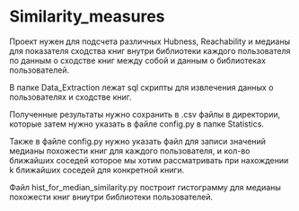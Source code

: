 # Similarity_measures
  
Проект нужен для подсчета различных Hubness, Reachability и медианы для показателя сходства книг внутри библиотеки каждого пользователя по данным о сходстве книг между собой и данным о библиотеках пользователей.  
  
В папке Data_Extraction лежат sql скрипты для извлечения данных о пользователях и сходстве книг.  
  
Полученные результаты нужно сохранить в .csv файлы в директории, которые затем нужно указать в файле config.py в папке Statistics.  
  
Также в файле config.py нужно указать файл для записи значений медианы похожести книг для каждого пользователя, и кол-во ближайших соседей которое мы хотим рассматривать при нахождении k ближайших соседей для конкретной книги.  

Файл hist_for_median_similarity.py построит гистограмму для медианы похожести книг вниутри библиотеки пользователей.  
  

